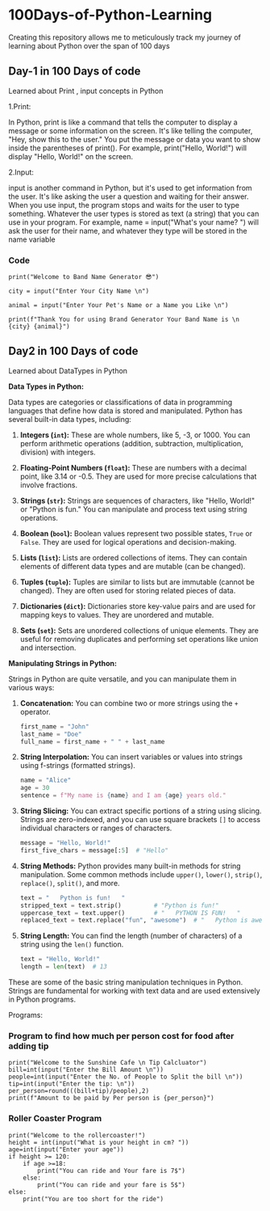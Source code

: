 # 100Days-of-Python-Learning

Creating this repository allows me to meticulously track my journey of learning about Python over the span of 100 days

## Day-1 in 100 Days of code

Learned about Print , input concepts in Python

1.Print:

In Python, print is like a command that tells the computer to display a message or some information on the screen.
It's like telling the computer, "Hey, show this to the user."
You put the message or data you want to show inside the parentheses of print().
For example, print("Hello, World!") will display "Hello, World!" on the screen.

2.Input:

input is another command in Python, but it's used to get information from the user.
It's like asking the user a question and waiting for their answer.
When you use input, the program stops and waits for the user to type something.
Whatever the user types is stored as text (a string) that you can use in your program.
For example, name = input("What's your name? ") will ask the user for their name, and whatever they type will be stored in the name variable

### Code

    print("Welcome to Band Name Generator 😎")

    city = input("Enter Your City Name \n")

    animal = input("Enter Your Pet's Name or a Name you Like \n")

    print(f"Thank You for using Brand Generator Your Band Name is \n {city} {animal}")

## Day2 in 100 Days of code

Learned about DataTypes in Python

**Data Types in Python:**

Data types are categories or classifications of data in programming languages that define how data is stored and manipulated. Python has several built-in data types, including:

1. **Integers (`int`):** These are whole numbers, like 5, -3, or 1000. You can perform arithmetic operations (addition, subtraction, multiplication, division) with integers.

2. **Floating-Point Numbers (`float`):** These are numbers with a decimal point, like 3.14 or -0.5. They are used for more precise calculations that involve fractions.

3. **Strings (`str`):** Strings are sequences of characters, like "Hello, World!" or "Python is fun." You can manipulate and process text using string operations.

4. **Boolean (`bool`):** Boolean values represent two possible states, `True` or `False`. They are used for logical operations and decision-making.

5. **Lists (`list`):** Lists are ordered collections of items. They can contain elements of different data types and are mutable (can be changed).

6. **Tuples (`tuple`):** Tuples are similar to lists but are immutable (cannot be changed). They are often used for storing related pieces of data.

7. **Dictionaries (`dict`):** Dictionaries store key-value pairs and are used for mapping keys to values. They are unordered and mutable.

8. **Sets (`set`):** Sets are unordered collections of unique elements. They are useful for removing duplicates and performing set operations like union and intersection.

**Manipulating Strings in Python:**

Strings in Python are quite versatile, and you can manipulate them in various ways:

1. **Concatenation:** You can combine two or more strings using the `+` operator.

   ```python
   first_name = "John"
   last_name = "Doe"
   full_name = first_name + " " + last_name
   ```

2. **String Interpolation:** You can insert variables or values into strings using f-strings (formatted strings).

   ```python
   name = "Alice"
   age = 30
   sentence = f"My name is {name} and I am {age} years old."
   ```

3. **String Slicing:** You can extract specific portions of a string using slicing. Strings are zero-indexed, and you can use square brackets `[]` to access individual characters or ranges of characters.

   ```python
   message = "Hello, World!"
   first_five_chars = message[:5]  # "Hello"
   ```

4. **String Methods:** Python provides many built-in methods for string manipulation. Some common methods include `upper()`, `lower()`, `strip()`, `replace()`, `split()`, and more.

   ```python
   text = "   Python is fun!   "
   stripped_text = text.strip()         # "Python is fun!"
   uppercase_text = text.upper()        # "   PYTHON IS FUN!   "
   replaced_text = text.replace("fun", "awesome")  # "   Python is awesome!   "
   ```

5. **String Length:** You can find the length (number of characters) of a string using the `len()` function.

   ```python
   text = "Hello, World!"
   length = len(text)  # 13
   ```

These are some of the basic string manipulation techniques in Python. Strings are fundamental for working with text data and are used extensively in Python programs.

Programs:

### Program to find how much per person cost for food after adding tip

    print("Welcome to the Sunshine Cafe \n Tip Calcluator")
    bill=int(input("Enter the Bill Amount \n"))
    people=int(input("Enter the No. of People to Split the bill \n"))
    tip=int(input("Enter the tip: \n"))
    per_person=round(((bill+tip)/people),2)
    print(f"Amount to be paid by Per person is {per_person}")

### Roller Coaster Program

    print("Welcome to the rollercoaster!")
    height = int(input("What is your height in cm? "))
    age=int(input("Enter your age"))
    if height >= 120:
        if age >=18:
            print("You can ride and Your fare is 7$")
        else:
            print("You can ride and your fare is 5$")
    else:
        print("You are too short for the ride")
